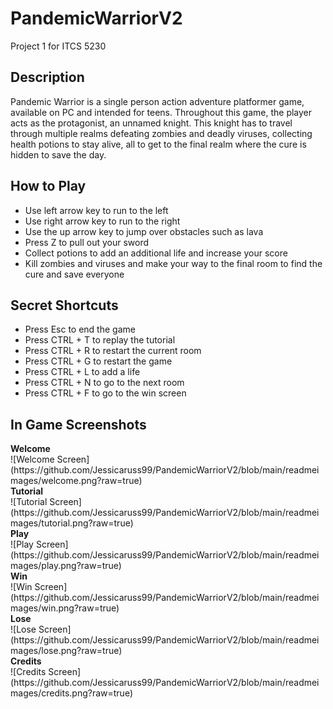 <h1>PandemicWarriorV2</h1>
Project 1 for ITCS 5230
<br>

<h2>Description</h2>
<p>Pandemic Warrior is a single person action adventure platformer game, available on PC and intended for teens. Throughout this game, the player acts as the protagonist, an unnamed knight. This knight has to travel through multiple realms defeating zombies and deadly viruses, collecting health potions to stay alive, all to get to the final realm where the cure is hidden to save the day. </p>

<h2>How to Play</h2>
<ul>
  <li>Use left arrow key to run to the left</li>
   <li>Use right arrow key to run to the right</li>
   <li>Use the up arrow key to jump over obstacles such as lava</li>
   <li>Press Z to pull out your sword</li>
   <li>Collect potions to add an additional life and increase your score</li>
   <li>Kill zombies and viruses and make your way to the final room to find the cure and save everyone</li>
</ul>

<h2>Secret Shortcuts</h2>
<ul>
  <li>Press Esc to end the game</li>
  <li>Press CTRL + T to replay the tutorial</li>
  <li>Press CTRL + R to restart the current room</li>
  <li>Press CTRL + G to restart the game</li>
  <li>Press CTRL + L to add a life</li>
  <li>Press CTRL + N to go to the next room</li>
  <li>Press CTRL + F to go to the win screen</li>
</ul>

<h2>In Game Screenshots</h2>
<b>Welcome </b>
<br>
![Welcome Screen](https://github.com/Jessicaruss99/PandemicWarriorV2/blob/main/readmeimages/welcome.png?raw=true)

<br>
<b>Tutorial</b>
<br>
![Tutorial Screen](https://github.com/Jessicaruss99/PandemicWarriorV2/blob/main/readmeimages/tutorial.png?raw=true)

<br>
<b>Play</b>
<br>
![Play Screen](https://github.com/Jessicaruss99/PandemicWarriorV2/blob/main/readmeimages/play.png?raw=true)

<br>
<b>Win</b>
<br>
![Win Screen](https://github.com/Jessicaruss99/PandemicWarriorV2/blob/main/readmeimages/win.png?raw=true)

<br>
<b>Lose</b>
<br>
![Lose Screen](https://github.com/Jessicaruss99/PandemicWarriorV2/blob/main/readmeimages/lose.png?raw=true)

<br>
<b>Credits</b>
<br>
![Credits Screen](https://github.com/Jessicaruss99/PandemicWarriorV2/blob/main/readmeimages/credits.png?raw=true)
